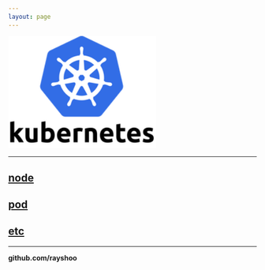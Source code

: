 ```yaml
---
layout: page
---
```


<img src="/assets/images/kubernetes.png" alt="kubernetes" width="20%" style="min-width:300px;">

<hr/>

## [node](/devops/kubernetes/node)

## [pod](/devops/kubernetes/pod)

## [etc](/devops/kubernetes/etc)

<hr/>

**github.com/rayshoo**